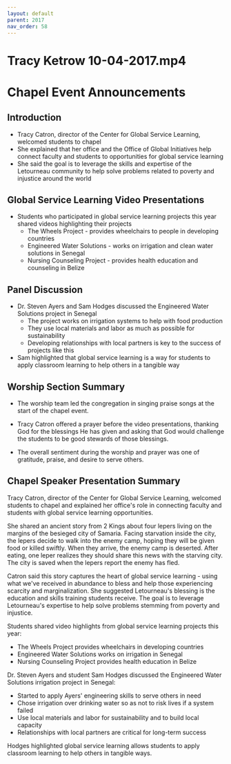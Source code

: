 ```yaml
---
layout: default
parent: 2017
nav_order: 58
---
```


# Tracy Ketrow 10-04-2017.mp4



# Chapel Event Announcements

## Introduction
- Tracy Catron, director of the Center for Global Service Learning, welcomed students to chapel 
- She explained that her office and the Office of Global Initiatives help connect faculty and students to opportunities for global service learning
- She said the goal is to leverage the skills and expertise of the Letourneau community to help solve problems related to poverty and injustice around the world

## Global Service Learning Video Presentations
- Students who participated in global service learning projects this year shared videos highlighting their projects
    - The Wheels Project - provides wheelchairs to people in developing countries
    - Engineered Water Solutions - works on irrigation and clean water solutions in Senegal 
    - Nursing Counseling Project - provides health education and counseling in Belize

## Panel Discussion 
- Dr. Steven Ayers and Sam Hodges discussed the Engineered Water Solutions project in Senegal
    - The project works on irrigation systems to help with food production
    - They use local materials and labor as much as possible for sustainability
    - Developing relationships with local partners is key to the success of projects like this
- Sam highlighted that global service learning is a way for students to apply classroom learning to help others in a tangible way


## Worship Section Summary

- The worship team led the congregation in singing praise songs at the start of the chapel event. 

- Tracy Catron offered a prayer before the video presentations, thanking God for the blessings He has given and asking that God would challenge the students to be good stewards of those blessings.

- The overall sentiment during the worship and prayer was one of gratitude, praise, and desire to serve others.


## Chapel Speaker Presentation Summary

Tracy Catron, director of the Center for Global Service Learning, welcomed students to chapel and explained her office's role in connecting faculty and students with global service learning opportunities. 

She shared an ancient story from 2 Kings about four lepers living on the margins of the besieged city of Samaria. Facing starvation inside the city, the lepers decide to walk into the enemy camp, hoping they will be given food or killed swiftly. When they arrive, the enemy camp is deserted. After eating, one leper realizes they should share this news with the starving city. The city is saved when the lepers report the enemy has fled. 

Catron said this story captures the heart of global service learning - using what we've received in abundance to bless and help those experiencing scarcity and marginalization. She suggested Letourneau's blessing is the education and skills training students receive. The goal is to leverage Letourneau's expertise to help solve problems stemming from poverty and injustice.

Students shared video highlights from global service learning projects this year:
- The Wheels Project provides wheelchairs in developing countries
- Engineered Water Solutions works on irrigation in Senegal
- Nursing Counseling Project provides health education in Belize

Dr. Steven Ayers and student Sam Hodges discussed the Engineered Water Solutions irrigation project in Senegal:
- Started to apply Ayers' engineering skills to serve others in need
- Chose irrigation over drinking water so as not to risk lives if a system failed
- Use local materials and labor for sustainability and to build local capacity
- Relationships with local partners are critical for long-term success

Hodges highlighted global service learning allows students to apply classroom learning to help others in tangible ways.